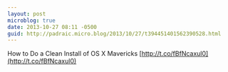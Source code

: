 ```yaml
---
layout: post
microblog: true
date: 2013-10-27 08:11 -0500
guid: http://padraic.micro.blog/2013/10/27/t394451401562390528.html
---
```

How to Do a Clean Install of OS X Mavericks [http://t.co/fBfNcaxul0](http://t.co/fBfNcaxul0)
